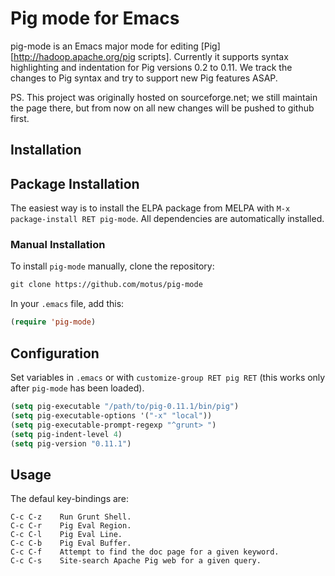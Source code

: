 
# Pig mode for Emacs

pig-mode is an Emacs major mode for editing
[Pig][http://hadoop.apache.org/pig scripts]. Currently it supports
syntax highlighting and indentation for Pig versions 0.2 to 0.11. We
track the changes to Pig syntax and try to support new Pig features
ASAP.

PS. This project was originally hosted on sourceforge.net; we still
maintain the page there, but from now on all new changes will be
pushed to github first.

## Installation

## Package Installation 

The easiest way is to install the ELPA package from MELPA with `M-x
package-install RET pig-mode`. All dependencies are automatically
installed.

### Manual Installation

To install `pig-mode` manually, clone the repository:

```lisp
git clone https://github.com/motus/pig-mode
```

In your `.emacs` file, add this:

```lisp
(require 'pig-mode)
```

## Configuration

Set variables in `.emacs` or with `customize-group RET pig RET`
(this works only after `pig-mode` has been loaded).  

```lisp
(setq pig-executable "/path/to/pig-0.11.1/bin/pig")
(setq pig-executable-options '("-x" "local"))
(setq pig-executable-prompt-regexp "^grunt> ")
(setq pig-indent-level 4)
(setq pig-version "0.11.1")
```

## Usage

The defaul key-bindings are:

    C-c C-z    Run Grunt Shell.
    C-c C-r    Pig Eval Region.
    C-c C-l    Pig Eval Line.
    C-c C-b    Pig Eval Buffer.
    C-c C-f    Attempt to find the doc page for a given keyword.
    C-c C-s    Site-search Apache Pig web for a given query.
